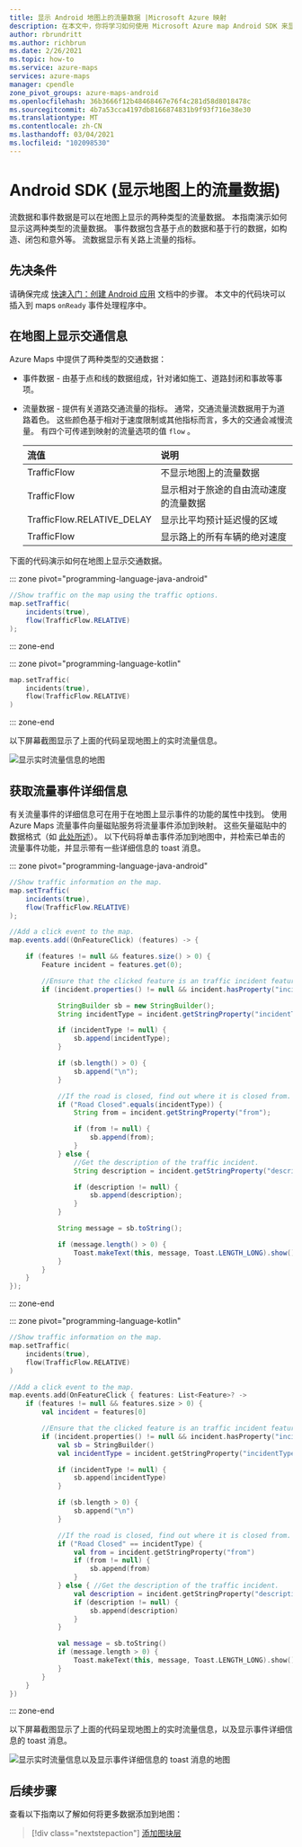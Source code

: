 ```yaml
---
title: 显示 Android 地图上的流量数据 |Microsoft Azure 映射
description: 在本文中，你将学习如何使用 Microsoft Azure map Android SDK 来显示地图上的流量数据。
author: rbrundritt
ms.author: richbrun
ms.date: 2/26/2021
ms.topic: how-to
ms.service: azure-maps
services: azure-maps
manager: cpendle
zone_pivot_groups: azure-maps-android
ms.openlocfilehash: 36b3666f12b48468467e76f4c281d58d8018478c
ms.sourcegitcommit: 4b7a53cca4197db8166874831b9f93f716e38e30
ms.translationtype: MT
ms.contentlocale: zh-CN
ms.lasthandoff: 03/04/2021
ms.locfileid: "102098530"
---
```

# <a name="show-traffic-data-on-the-map-android-sdk"></a>Android SDK (显示地图上的流量数据) 

流数据和事件数据是可以在地图上显示的两种类型的流量数据。 本指南演示如何显示这两种类型的流量数据。 事件数据包含基于点的数据和基于行的数据，如构造、闭包和意外等。 流数据显示有关路上流量的指标。

## <a name="prerequisites"></a>先决条件

请确保完成 [快速入门：创建 Android 应用](quick-android-map.md) 文档中的步骤。 本文中的代码块可以插入到 maps `onReady` 事件处理程序中。

## <a name="show-traffic-on-the-map"></a>在地图上显示交通信息

Azure Maps 中提供了两种类型的交通数据：

- 事件数据 - 由基于点和线的数据组成，针对诸如施工、道路封闭和事故等事项。
- 流量数据 - 提供有关道路交通流量的指标。 通常，交通流量流数据用于为道路着色。 这些颜色基于相对于速度限制或其他指标而言，多大的交通会减慢流量。 有四个可传递到映射的流量选项的值 `flow` 。

    |流值 | 说明|
    | :-- | :-- |
    | TrafficFlow | 不显示地图上的流量数据 |
    | TrafficFlow | 显示相对于旅途的自由流动速度的流量数据 |
    | TrafficFlow.RELATIVE_DELAY | 显示比平均预计延迟慢的区域 |
    | TrafficFlow | 显示路上的所有车辆的绝对速度 |

下面的代码演示如何在地图上显示交通数据。

::: zone pivot="programming-language-java-android"

```java
//Show traffic on the map using the traffic options.
map.setTraffic(
    incidents(true),
    flow(TrafficFlow.RELATIVE)
);
```

::: zone-end

::: zone pivot="programming-language-kotlin"

```kotlin
map.setTraffic(
    incidents(true),
    flow(TrafficFlow.RELATIVE)
)
```

::: zone-end

以下屏幕截图显示了上面的代码呈现地图上的实时流量信息。

![显示实时流量信息的地图](media/how-to-show-traffic-android/android-show-traffic.png)

## <a name="get-traffic-incident-details"></a>获取流量事件详细信息

有关流量事件的详细信息可在用于在地图上显示事件的功能的属性中找到。 使用 Azure Maps 流量事件向量磁贴服务将流量事件添加到映射。 这些矢量磁贴中的数据格式（如 [此处所述](https://developer.tomtom.com/traffic-api/traffic-api-documentation-traffic-incidents/vector-incident-tiles)）。 以下代码将单击事件添加到地图中，并检索已单击的流量事件功能，并显示带有一些详细信息的 toast 消息。

::: zone pivot="programming-language-java-android"

```java
//Show traffic information on the map.
map.setTraffic(
    incidents(true),
    flow(TrafficFlow.RELATIVE)
);

//Add a click event to the map.
map.events.add((OnFeatureClick) (features) -> {

    if (features != null && features.size() > 0) {
        Feature incident = features.get(0);

        //Ensure that the clicked feature is an traffic incident feature.
        if (incident.properties() != null && incident.hasProperty("incidentType")) {

            StringBuilder sb = new StringBuilder();
            String incidentType = incident.getStringProperty("incidentType");

            if (incidentType != null) {
                sb.append(incidentType);
            }

            if (sb.length() > 0) {
                sb.append("\n");
            }

            //If the road is closed, find out where it is closed from.
            if ("Road Closed".equals(incidentType)) {
                String from = incident.getStringProperty("from");

                if (from != null) {
                    sb.append(from);
                }
            } else {
                //Get the description of the traffic incident.
                String description = incident.getStringProperty("description");

                if (description != null) {
                    sb.append(description);
                }
            }

            String message = sb.toString();

            if (message.length() > 0) {
                Toast.makeText(this, message, Toast.LENGTH_LONG).show();
            }
        }
    }
});
```

::: zone-end

::: zone pivot="programming-language-kotlin"

```kotlin
//Show traffic information on the map.
map.setTraffic(
    incidents(true),
    flow(TrafficFlow.RELATIVE)
)

//Add a click event to the map.
map.events.add(OnFeatureClick { features: List<Feature>? ->
    if (features != null && features.size > 0) {
        val incident = features[0]

        //Ensure that the clicked feature is an traffic incident feature.
        if (incident.properties() != null && incident.hasProperty("incidentType")) {
            val sb = StringBuilder()
            val incidentType = incident.getStringProperty("incidentType")

            if (incidentType != null) {
                sb.append(incidentType)
            }

            if (sb.length > 0) {
                sb.append("\n")
            }

            //If the road is closed, find out where it is closed from.
            if ("Road Closed" == incidentType) {
                val from = incident.getStringProperty("from")
                if (from != null) {
                    sb.append(from)
                }
            } else { //Get the description of the traffic incident.
                val description = incident.getStringProperty("description")
                if (description != null) {
                    sb.append(description)
                }
            }

            val message = sb.toString()
            if (message.length > 0) {
                Toast.makeText(this, message, Toast.LENGTH_LONG).show()
            }
        }
    }
})
```

::: zone-end

以下屏幕截图显示了上面的代码呈现地图上的实时流量信息，以及显示事件详细信息的 toast 消息。

![显示实时流量信息以及显示事件详细信息的 toast 消息的地图](media/how-to-show-traffic-android/android-traffic-details.png)

## <a name="next-steps"></a>后续步骤

查看以下指南以了解如何将更多数据添加到地图：

> [!div class="nextstepaction"]
> [添加图块层](how-to-add-tile-layer-android-map.md)
